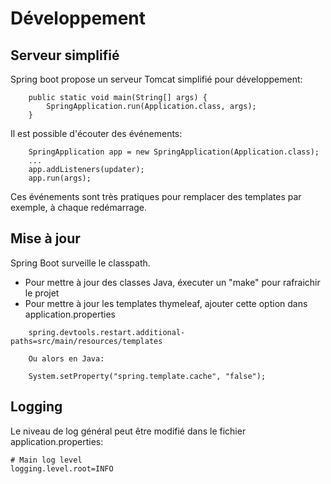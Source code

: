 
# Développement

## Serveur simplifié

Spring boot propose un serveur Tomcat simplifié pour développement:

```
    public static void main(String[] args) {
        SpringApplication.run(Application.class, args);
    }
```

Il est possible d'écouter des événements:

```
    SpringApplication app = new SpringApplication(Application.class);
    ...
    app.addListeners(updater);
    app.run(args);
```

Ces événements sont très pratiques pour remplacer des templates par exemple, à chaque redémarrage.

## Mise à jour

Spring Boot surveille le classpath.

*   Pour mettre à jour des classes Java, éxecuter un "make" pour rafraichir le projet
*   Pour mettre à jour les templates thymeleaf, ajouter cette option dans application.properties


```
    spring.devtools.restart.additional-paths=src/main/resources/templates
    
    Ou alors en Java:
    
    System.setProperty("spring.template.cache", "false");
```

## Logging

Le niveau de log général peut être modifié dans le fichier application.properties:

    # Main log level
    logging.level.root=INFO
